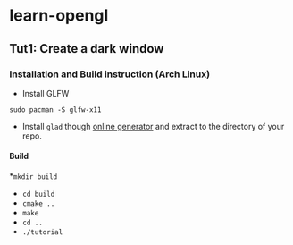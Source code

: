 # learn-opengl

## Tut1: Create a dark window

### Installation and Build instruction (Arch Linux)

* Install GLFW

`sudo pacman -S glfw-x11`

* Install `glad` though [online generator](https://glad.dav1d.de/) and extract to the directory of your repo. 

#### Build

*`mkdir build`
* `cd build`
* `cmake ..`
* `make`
* `cd ..`
* `./tutorial`
